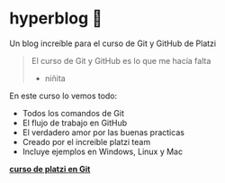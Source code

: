 # hyperblog 💚
Un blog increíble para el curso de Git y GitHub de Platzi
> El curso de Git y GitHub es lo que me hacía falta
> - niñita

En este curso lo vemos todo:
* Todos los comandos de Git
* El flujo de trabajo en GitHub
* El verdadero amor por las buenas practicas
* Creado por el increible platzi team
* Incluye ejemplos en Windows, Linux y Mac

**[curso de platzi en Git](https://platzi.com/new-home/clases/1557-git-github/19977-readmemd-es-una-excelente-practica/ "curso de platzi en Git")**